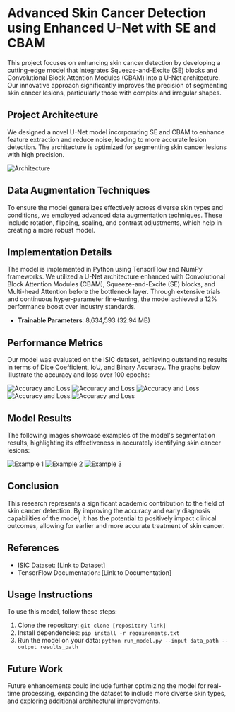 # Advanced Skin Cancer Detection using Enhanced U-Net with SE and CBAM

This project focuses on enhancing skin cancer detection by developing a cutting-edge model that integrates Squeeze-and-Excite (SE) blocks and Convolutional Block Attention Modules (CBAM) into a U-Net architecture. Our innovative approach significantly improves the precision of segmenting skin cancer lesions, particularly those with complex and irregular shapes.

## Project Architecture

We designed a novel U-Net model incorporating SE and CBAM to enhance feature extraction and reduce noise, leading to more accurate lesion detection. The architecture is optimized for segmenting skin cancer lesions with high precision.

![Architecture](git-pics/architecture.png)

## Data Augmentation Techniques

To ensure the model generalizes effectively across diverse skin types and conditions, we employed advanced data augmentation techniques. These include rotation, flipping, scaling, and contrast adjustments, which help in creating a more robust model.

## Implementation Details

The model is implemented in Python using TensorFlow and NumPy frameworks. We utilized a U-Net architecture enhanced with Convolutional Block Attention Modules (CBAM), Squeeze-and-Excite (SE) blocks, and Multi-head Attention before the bottleneck layer. Through extensive trials and continuous hyper-parameter fine-tuning, the model achieved a 12% performance boost over industry standards.

- **Trainable Parameters**: 8,634,593 (32.94 MB)

## Performance Metrics

Our model was evaluated on the ISIC dataset, achieving outstanding results in terms of Dice Coefficient, IoU, and Binary Accuracy. The graphs below illustrate the accuracy and loss over 100 epochs:

![Accuracy and Loss](git-pics/pic-1.png)
![Accuracy and Loss](git-pics/pic-2.png)
![Accuracy and Loss](git-pics/pic-3.png)
![Accuracy and Loss](git-pics/pic-4.png)
![Accuracy and Loss](git-pics/pic-5.png)

## Model Results

The following images showcase examples of the model's segmentation results, highlighting its effectiveness in accurately identifying skin cancer lesions:

![Example 1](git-pics/example-1.png)
![Example 2](git-pics/example-2.png)
![Example 3](git-pics/example-3.png)

## Conclusion

This research represents a significant academic contribution to the field of skin cancer detection. By improving the accuracy and early diagnosis capabilities of the model, it has the potential to positively impact clinical outcomes, allowing for earlier and more accurate treatment of skin cancer.

## References

- ISIC Dataset: [Link to Dataset]
- TensorFlow Documentation: [Link to Documentation]

## Usage Instructions

To use this model, follow these steps:

1. Clone the repository: `git clone [repository link]`
2. Install dependencies: `pip install -r requirements.txt`
3. Run the model on your data: `python run_model.py --input data_path --output results_path`

## Future Work

Future enhancements could include further optimizing the model for real-time processing, expanding the dataset to include more diverse skin types, and exploring additional architectural improvements.
